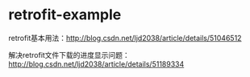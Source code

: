 # retrofit-example
retrofit基本用法：http://blog.csdn.net/ljd2038/article/details/51046512

解决retrofit文件下载的进度显示问题：http://blog.csdn.net/ljd2038/article/details/51189334

